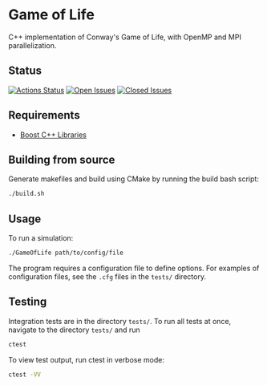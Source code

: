 # Game of Life

C++ implementation of Conway's Game of Life, with OpenMP and MPI parallelization.

## Status

[![Actions Status](https://img.shields.io/github/workflow/status/apallath/GameOfLife/CMake)](https://github.com/apallath/GameOfLife/actions)
[![Open Issues](https://img.shields.io/github/issues-raw/apallath/GameOfLife)](https://github.com/apallath/GameOfLife/issues)
[![Closed Issues](https://img.shields.io/github/issues-closed-raw/apallath/GameOfLife)](https://github.com/apallath/GameOfLife/issues)

## Requirements
- [Boost C++ Libraries](https://www.boost.org/)

## Building from source
Generate makefiles and build using CMake by running the build bash script:

```sh
./build.sh
```

## Usage
To run a simulation:

```sh
./GameOfLife path/to/config/file
```

The program requires a configuration file to define options. For examples of configuration files, see the `.cfg` files in the
`tests/` directory.

## Testing
Integration tests are in the directory `tests/`. To run all tests at once, navigate to the directory `tests/` and run

```sh
ctest
```

To view test output, run ctest in verbose mode:

```sh
ctest -VV
```
